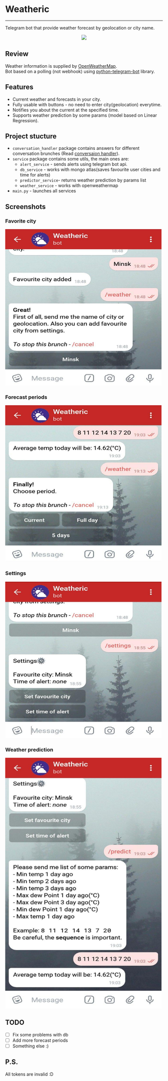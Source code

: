 # Weatheric

----------

Telegram bot that provide weather forecast by geolocation or city name.  
  
<p align="center">
  <img src="demo_images/demo1.gif">
</p>    
  
  
  
## Review  
  
Weather information is supplied by [OpenWeatherMap](https://openweathermap.org/).  
Bot based on a polling (not webhook) using [python-telegram-bot](https://github.com/python-telegram-bot/python-telegram-bot) library.  
  
  
## Features
- Current weather and forecasts in your city.
- Fully usable with buttons - no need to enter city(geolocation) everytime.
- Notifies you about the current at the specified time.
- Supports weather prediction by some params (model based on Linear Regression).

## Project stucture
 - `conversation_handler` package contains answers for different conversation brunches (Read [conversaion handler](https://python-telegram-bot.readthedocs.io/en/stable/telegram.ext.conversationhandler.html)).
 - `service` package contains some utils, the main ones are:
   - `alert_service` - sends alerts using telegram bot api.
   - `db_service` - works with mongo atlas(saves favourite user cities and time for alerts) 
   - `predictor_service`- returns weather prediction by params list
   - `weather_service` - works with openweathermap
 - `main.py` - launches all services
 
## Screenshots

<p align="center">
  <h3>Favorite city</h3>
  <img width="500" height="500" src="images/img3.jpg">
</p>    

<p align="center">
  <h3>Forecast periods</h3>
  <img width="500" height="500" src="images/img6.jpg" >
</p>    

<p align="center">
  <h3>Settings</h3>
  <img width="500" height="500" src="images/img4.jpg">
</p>    

<p align="center">
  <h3>Weather prediction</h3>
  <img width="500" height="800" src="images/img5.jpg" >
</p>    


## TODO
- [ ] Fix some problems with db
- [ ] Add more forecast periods
- [ ] Something else :)

## P.S.
All tokens are invalid :D